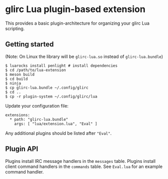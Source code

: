 # glirc Lua plugin-based extension

This provides a basic plugin-architecture for organizing your glirc Lua
scripting.

## Getting started

(Note: On Linux the library will be `glirc-lua.so` instead of `glirc-lua.bundle`)

```
$ luarocks install penlight # install dependencies
$ cd /path/to/lua-extension
$ meson build
$ cd build
$ ninja
$ cp glirc-lua.bundle ~/.config/glirc
$ cd ..
$ cp -r plugin-system ~/.config/glirc/lua
```

Update your configuration file:

```
extensions:
  * path: "glirc-lua.bundle"
    args: [ "lua/extension.lua", "Eval" ]
```

Any additional plugins should be listed after `"Eval"`.

## Plugin API

Plugins install IRC message handlers in the `messages` table.
Plugins install client command handlers in the `commands` table.
See `Eval.lua` for an example command handler.
